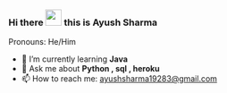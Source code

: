 ### Hi there <img src="https://tenor.com/view/waving-wave-hand-emoji-gif-10897308" width="29px"> this is Ayush Sharma

<h align="center">Pronouns: He/Him</h>



- 🌱 I’m currently learning **Java**
- 💬 Ask me about **Python , sql , heroku**
- 📫 How to reach me: ayushsharma19283@gmail.com

